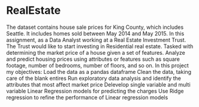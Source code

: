 # RealEstate
The dataset contains house sale prices for King County, which includes Seattle. It includes homes sold between May 2014 and May 2015.
In this assignment, as a Data Analyst working at a Real Estate Investment Trust. The Trust would like to start investing in Residential real estate. Tasked with determining the market price of a house given a set of features. Analyze and predict housing prices using attributes or features such as square footage, number of bedrooms, number of floors, and so on. 
In this project my objectives:
Load the data as a pandas dataframe
Clean the data, taking care of the blank entires
Run exploratory data analysis and identify the attributes that most affect market price
Delevelop single variable and multi variable Linear Regression models for predicting the charges
Use Ridge regression to refine the performance of Linear regression models
